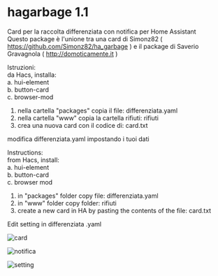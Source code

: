 # hagarbage 1.1
Card per la raccolta differenziata con notifica per Home Assistant<br>
Questo package è l'unione tra una card di Simonz82 ( https://github.com/Simonz82/ha_garbage ) e il package di Saverio Gravagnola ( http://domoticamente.it  )<br>

Istruzioni: <br>
da Hacs, installa: <br>
a. hui-element <br>
b. button-card <br>
c. browser-mod <br>
1) nella cartella "packages" copia il file: differenziata.yaml <br>
2) nella cartella "www" copia la cartella rifiuti: rifiuti <br>
3) crea una nuova card con il codice di: card.txt <br>

modifica differenziata.yaml impostando i tuoi dati<br>

Instructions: <br>
from Hacs, install: <br>
a. hui-element <br>
b. button-card <br>
c. browser mod <br>
1) in "packages" folder copy file: differenziata.yaml <br>
2) in "www" folder copy folder: rifiuti <br>
3) create a new card in HA by pasting the contents of the file: card.txt <br>

Edit setting in differenziata .yaml<br>

![card](https://github.com/user-attachments/assets/c9bd0372-721d-4998-b5fa-534803e90cac)

![notifica](https://github.com/user-attachments/assets/01f6e109-1018-4799-b08a-c6b538006398)

![setting](https://github.com/user-attachments/assets/07f3e42b-bd36-4a93-8b4b-62851a3bbbce)

